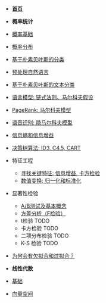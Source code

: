 * **[首页](/)**

* **概率统计**

* [概率基础](statistics/basic)

* [概率分布](statistics/distribution)

* [基于朴素贝叶斯的分类](statistics/naive-bayes)

* [预处理自然语言](statistics/nlp-preprocessing)

* [基于朴素贝叶斯的文本分类](statistics/text-classification)

* [语言模型: 链式法则、马尔科夫假设](statistics/lang-model)

* [PageRank: 马尔科夫模型](statistics/markov-model)

* [语音识别: 隐马尔科夫模型](statistics/implicit-markov-model)

* [信息熵和信息增益](statistics/entropy)

* [决策树算法: ID3, C4.5, CART](statistics/decision-tree)

* 特征工程
  * [寻找关键特征: 信息增益, 卡方检验](statistics/key-feature)
  * [数值变换: 归一化和标准化](statistics/normalization-standardization)
  
* 显著性检验
  * [A/B测试及基本概念](statistics/ab-test)
  * [方差分析（F检验）](statistics/anova)
  * t检验 TODO
  * 卡方检验 TODO
  * 二项分布检验 TODO
  * K-S 检验 TODO
  
* [为何会有欠拟合和过拟合？](statistics/under-over-fit)

* **线性代数**

* [基础](linear_algebra/basic)

* [向量空间](linear_algebra/vector-space)

  
